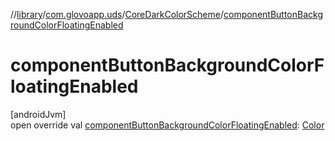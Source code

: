 //[library](../../../index.md)/[com.glovoapp.uds](../index.md)/[CoreDarkColorScheme](index.md)/[componentButtonBackgroundColorFloatingEnabled](component-button-background-color-floating-enabled.md)

# componentButtonBackgroundColorFloatingEnabled

[androidJvm]\
open override val [componentButtonBackgroundColorFloatingEnabled](component-button-background-color-floating-enabled.md): [Color](https://developer.android.com/reference/kotlin/androidx/compose/ui/graphics/Color.html)
